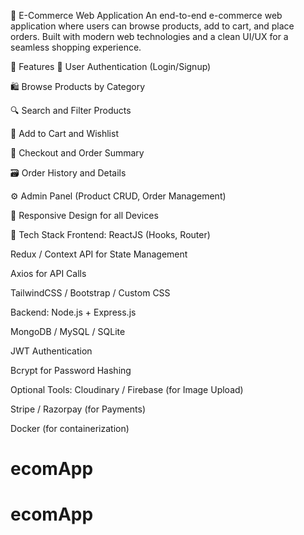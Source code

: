 🛒 E-Commerce Web Application
An end-to-end e-commerce web application where users can browse products, add to cart, and place orders. Built with modern web technologies and a clean UI/UX for a seamless shopping experience.

📌 Features
🧾 User Authentication (Login/Signup)

🛍️ Browse Products by Category

🔍 Search and Filter Products

🛒 Add to Cart and Wishlist

🧾 Checkout and Order Summary

🗃️ Order History and Details

⚙️ Admin Panel (Product CRUD, Order Management)

📱 Responsive Design for all Devices

🧰 Tech Stack
Frontend:
ReactJS (Hooks, Router)

Redux / Context API for State Management

Axios for API Calls

TailwindCSS / Bootstrap / Custom CSS

Backend:
Node.js + Express.js

MongoDB / MySQL / SQLite

JWT Authentication

Bcrypt for Password Hashing

Optional Tools:
Cloudinary / Firebase (for Image Upload)

Stripe / Razorpay (for Payments)

Docker (for containerization)



# ecomApp
# ecomApp
